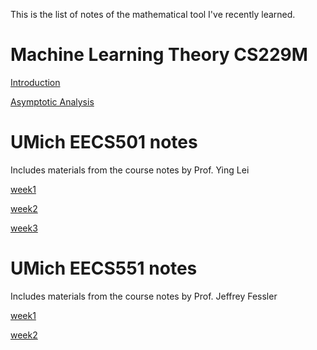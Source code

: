 This is the list of notes of the mathematical tool I've recently learned.

# Machine Learning Theory CS229M

[Introduction](https://zitao-shuai.github.io/notes/lecture_1)

[Asymptotic Analysis](https://zitao-shuai.github.io/notes/lecture_2)

# UMich EECS501 notes

Includes materials from the course notes by Prof. Ying Lei

[week1](https://zitao-shuai.github.io/notes/EECS501week1)

[week2](https://zitao-shuai.github.io/notes/EECS501week2)

[week3](https://zitao-shuai.github.io/notes/EECS501week3)

# UMich EECS551 notes

Includes materials from the course notes by Prof. Jeffrey Fessler

[week1](https://zitao-shuai.github.io/notes/EECS551week1)

[week2](https://zitao-shuai.github.io/notes/EECS551week2)
